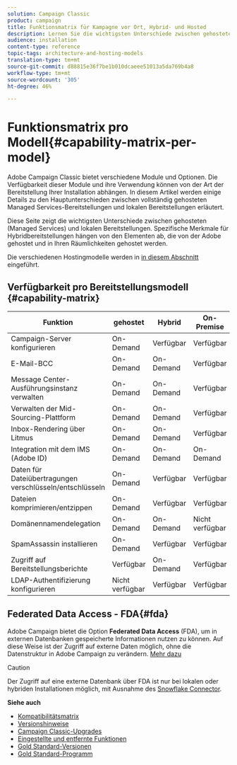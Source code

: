 ```yaml
---
solution: Campaign Classic
product: campaign
title: Funktionsmatrix für Kampagne vor Ort, Hybrid- und Hosted
description: Lernen Sie die wichtigsten Unterschiede zwischen gehosteten und lokalen Bereitstellungen kennen.
audience: installation
content-type: reference
topic-tags: architecture-and-hosting-models
translation-type: tm+mt
source-git-commit: d88815e36f7be1b010dcaeee51013a5da769b4a8
workflow-type: tm+mt
source-wordcount: '305'
ht-degree: 46%

---
```



# Funktionsmatrix pro Modell{#capability-matrix-per-model}

Adobe Campaign Classic bietet verschiedene Module und Optionen. Die Verfügbarkeit dieser Module und ihre Verwendung können von der Art der Bereitstellung Ihrer Installation abhängen. In diesem Artikel werden einige Details zu den Hauptunterschieden zwischen vollständig gehosteten Managed Services-Bereitstellungen und lokalen Bereitstellungen erläutert.

Diese Seite zeigt die wichtigsten Unterschiede zwischen gehosteten (Managed Services) und lokalen Bereitstellungen. Spezifische Merkmale für Hybridbereitstellungen hängen von den Elementen ab, die von der Adobe gehostet und in Ihren Räumlichkeiten gehostet werden.

Die verschiedenen Hostingmodelle werden in [in diesem Abschnitt](../../installation/using/hosting-models.md) eingeführt.

## Verfügbarkeit pro Bereitstellungsmodell {#capability-matrix}

| Funktion | gehostet | Hybrid | On-Premise | Details |
|-----------------------------------------------|------------------|-----------|---------------|-----------------------------------------------------------------------------------------------------------------------------------------------------------------------------------------------------------------------|
| Campaign-Server konfigurieren | On-Demand | Verfügbar | Verfügbar | [Mehr dazu](../../installation/using/the-server-configuration-file.md) |
| E-Mail-BCC | On-Demand | On-Demand | Verfügbar | [Mehr dazu](../../installation/using/email-archiving.md) |
| Message Center-Ausführungsinstanz verwalten | On-Demand | On-Demand | Verfügbar | [Mehr dazu](../../message-center/using/about-transactional-messaging.md) |
| Verwalten der Mid-Sourcing-Plattform | On-Demand | On-Demand | Verfügbar | [Mehr dazu](../../installation/using/mid-sourcing-server.md) |
| Inbox-Rendering über Litmus | On-Demand | On-Demand | Verfügbar | [Mehr dazu](../../delivery/using/inbox-rendering.md) |
| Integration mit dem IMS (Adobe ID) | On-Demand | On-Demand | On-Demand | [Mehr dazu](../../integrations/using/about-adobe-id.md) |
| Daten für Dateiübertragungen verschlüsseln/entschlüsseln | On-Demand | Verfügbar | Verfügbar | [Mehr dazu](../../platform/using/unzip-decrypt.md) |
| Dateien komprimieren/entzippen | On-Demand | Verfügbar | Verfügbar | [Mehr dazu](../../platform/using/unzip-decrypt.md) |
| Domänennamendelegation | On-Demand | On-Demand | Nicht verfügbar | [Mehr dazu](https://helpx.adobe.com/de/campaign/kb/domain-name-delegation.html) |
| SpamAssassin installieren | On-Demand | Verfügbar | Verfügbar | [Mehr dazu](../../delivery/using/spamassassin.md) |
| Zugriff auf Bereitstellungsberichte | Verfügbar | On-Demand | Verfügbar | [Mehr dazu](../../delivery/using/monitoring-deliverability.md) |
| LDAP-Authentifizierung konfigurieren | Nicht verfügbar | Verfügbar | Verfügbar | [Mehr dazu](../../installation/using/connecting-through-ldap.md) |


## Federated Data Access - FDA{#fda}

Adobe Campaign bietet die Option **Federated Data Access** (FDA), um in externen Datenbanken gespeicherte Informationen nutzen zu können. Auf diese Weise ist der Zugriff auf externe Daten möglich, ohne die Datenstruktur in Adobe Campaign zu verändern. [Mehr dazu](../../installation/using/about-fda.md)

>[!CAUTION]
>
>Der Zugriff auf eine externe Datenbank über FDA ist nur bei lokalen oder hybriden Installationen möglich, mit Ausnahme des [Snowflake Connector](../../installation/using/configure-fda-snowflake.md).


**Siehe auch**

* [Kompatibilitätsmatrix](../../rn/using/compatibility-matrix.md)
* [Versionshinweise](../../rn/using/latest-release.md)
* [Campaign Classic-Upgrades](../../rn/using/rn-overview.md)
* [Eingestellte und entfernte Funktionen](../../rn/using/deprecated-features.md)
* [Gold Standard-Versionen](../../rn/using/gold-standard.md)
* [Gold Standard-Programm](https://helpx.adobe.com/de/campaign/kb/gold-standard.html)
